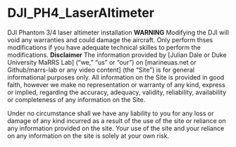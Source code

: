 # DJI_PH4_LaserAltimeter
 DJI Phantom 3/4 laser altimeter installation
**WARNING** Modifying the DJI will void any warranties and could damage the aircraft. Only perform thses modifications if you have adequate technical skilles to 
perform the modifications.
**Disclaimer** 
The information provided by [Julian Dale or Duke University MaRRS Lab] (“we,” “us” or “our”) on [marineuas.net or Github/marrs-lab or any video content] (the “Site”) is for general informational purposes only. All information on the Site is provided in good faith, however we make no representation or warranty of any kind, express or implied, regarding the accuracy, adequacy, validity, reliability, availability or completeness of any information on the Site.

Under no circumstance shall we have any liability to you for any loss or damage of any kind incurred as a result of the use of the site or reliance on any information provided on the site. Your use of the site and your reliance on any information on the site is solely at your own risk. 
